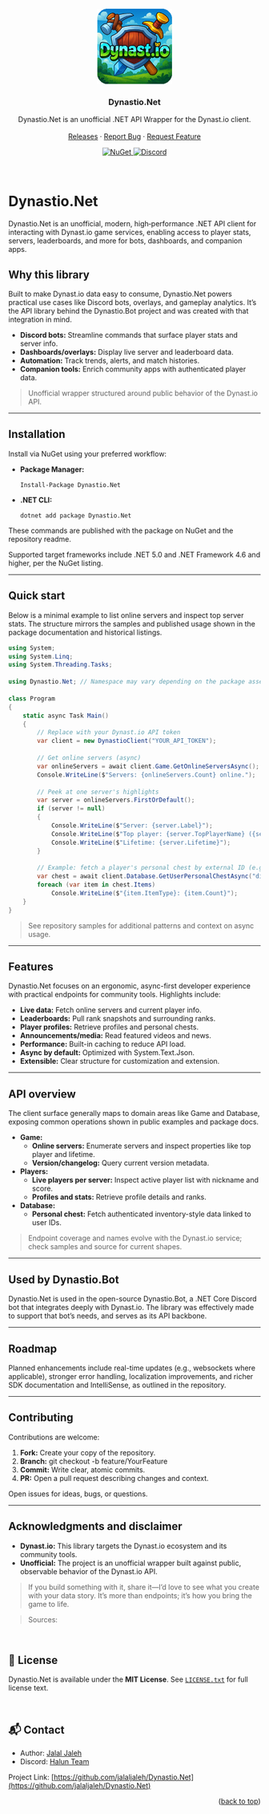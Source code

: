 <div id="top"></div>

<!-- PROJECT LOGO -->
<br />
<div align="center">
  <a href="#">
    <img src="dynastio.png" alt="Logo" width="150" height="150">
  </a>
  <h3 align="center">Dynastio.Net</h3>
  <p align="center">
   Dynastio.Net is an unofficial .NET API Wrapper for the Dynast.io client.
    <br />  <br />
    <a href="https://github.com/JalalJaleh/Dynastio.Net/releases">Releases</a>
    ·
    <a href="https://github.com/JalalJaleh/Dynastio.Net/issues">Report Bug</a>
    ·
    <a href="https://github.com/JalalJaleh/Dynastio.Net/issues">Request Feature</a>
  </p>
</div>

<div align="center">
  <a href="https://www.nuget.org/packages/Dynastio.Net/">
    <img src="https://img.shields.io/nuget/vpre/Dynastio.Net.svg?maxAge=2592000?style=plastic" alt="NuGet">
  </a>
  <a href="https://discord.gg/GVUXMNv7vV">
    <img src="https://discord.com/api/guilds/875716592770637824/widget.png" alt="Discord">
  </a>
</div>

<br>
<br>

# Dynastio.Net

Dynastio.Net is an unofficial, modern, high‑performance .NET API client for interacting with Dynast.io game services, enabling access to player stats, servers, leaderboards, and more for bots, dashboards, and companion apps.



## Why this library

Built to make Dynast.io data easy to consume, Dynastio.Net powers practical use cases like Discord bots, overlays, and gameplay analytics. It’s the API library behind the Dynastio.Bot project and was created with that integration in mind.

- **Discord bots:** Streamline commands that surface player stats and server info.  
- **Dashboards/overlays:** Display live server and leaderboard data.  
- **Automation:** Track trends, alerts, and match histories.  
- **Companion tools:** Enrich community apps with authenticated player data.

> Unofficial wrapper structured around public behavior of the Dynast.io API.

---

## Installation

Install via NuGet using your preferred workflow:

- **Package Manager:**
  ```
  Install-Package Dynastio.Net
  ```
- **.NET CLI:**
  ```
  dotnet add package Dynastio.Net
  ```
These commands are published with the package on NuGet and the repository readme.

Supported target frameworks include .NET 5.0 and .NET Framework 4.6 and higher, per the NuGet listing.

---

## Quick start

Below is a minimal example to list online servers and inspect top server stats. The structure mirrors the samples and published usage shown in the package documentation and historical listings.

```csharp
using System;
using System.Linq;
using System.Threading.Tasks;

using Dynastio.Net; // Namespace may vary depending on the package assembly

class Program
{
    static async Task Main()
    {
        // Replace with your Dynast.io API token
        var client = new DynastioClient("YOUR_API_TOKEN");

        // Get online servers (async)
        var onlineServers = await client.Game.GetOnlineServersAsync();
        Console.WriteLine($"Servers: {onlineServers.Count} online.");

        // Peek at one server's highlights
        var server = onlineServers.FirstOrDefault();
        if (server != null)
        {
            Console.WriteLine($"Server: {server.Label}");
            Console.WriteLine($"Top player: {server.TopPlayerName} ({server.TopPlayerScore})");
            Console.WriteLine($"Lifetime: {server.Lifetime}");
        }

        // Example: fetch a player's personal chest by external ID (e.g., Discord)
        var chest = await client.Database.GetUserPersonalChestAsync("discord:YOUR_DISCORD_ID");
        foreach (var item in chest.Items)
            Console.WriteLine($"{item.ItemType}: {item.Count}");
    }
}
```

> See repository samples for additional patterns and context on async usage.

---

## Features

Dynastio.Net focuses on an ergonomic, async-first developer experience with practical endpoints for community tools. Highlights include:

- **Live data:** Fetch online servers and current player info.
- **Leaderboards:** Pull rank snapshots and surrounding ranks.
- **Player profiles:** Retrieve profiles and personal chests.
- **Announcements/media:** Read featured videos and news.
- **Performance:** Built-in caching to reduce API load.
- **Async by default:** Optimized with System.Text.Json.
- **Extensible:** Clear structure for customization and extension.

---

## API overview

The client surface generally maps to domain areas like Game and Database, exposing common operations shown in public examples and package docs.

- **Game:**
  - **Online servers:** Enumerate servers and inspect properties like top player and lifetime.
  - **Version/changelog:** Query current version metadata.
- **Players:**
  - **Live players per server:** Inspect active player list with nickname and score.
  - **Profiles and stats:** Retrieve profile details and ranks.
- **Database:**
  - **Personal chest:** Fetch authenticated inventory-style data linked to user IDs.

> Endpoint coverage and names evolve with the Dynast.io service; check samples and source for current shapes.

---

## Used by Dynastio.Bot

Dynastio.Net is used in the open-source Dynastio.Bot, a .NET Core Discord bot that integrates deeply with Dynast.io. The library was effectively made to support that bot’s needs, and serves as its API backbone.

---

## Roadmap

Planned enhancements include real-time updates (e.g., websockets where applicable), stronger error handling, localization improvements, and richer SDK documentation and IntelliSense, as outlined in the repository.

---

## Contributing

Contributions are welcome:
1. **Fork:** Create your copy of the repository.
2. **Branch:** git checkout -b feature/YourFeature
3. **Commit:** Write clear, atomic commits.
4. **PR:** Open a pull request describing changes and context.

Open issues for ideas, bugs, or questions.

---


## Acknowledgments and disclaimer

- **Dynast.io:** This library targets the Dynast.io ecosystem and its community tools.  
- **Unofficial:** The project is an unofficial wrapper built against public, observable behavior of the Dynast.io API.

> If you build something with it, share it—I’d love to see what you create with your data story. It’s more than endpoints; it’s how you bring the game to life.

> Sources: 
<br>

<!-- LICENSE -->
## 🪪 License

Dynastio.Net is available under the **MIT License**. See [`LICENSE.txt`](LICENSE.txt) for full license text.

<br>

<!-- CONTACT -->
## 📬 Contact

- Author: [Jalal Jaleh](https://github.com/jalaljaleh)
- Discord: [Halun Team](https://discord.gg/x5j4cZtnWR)

Project Link: [https://github.com/jalaljaleh/Dynastio.Net](https://github.com/jalaljaleh/Dynastio.Net)

<p align="right">(<a href="#top">back to top</a>)</p>

